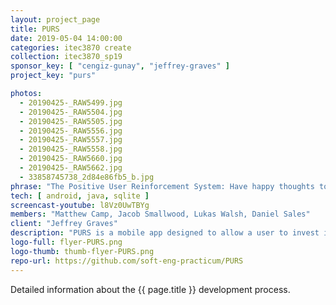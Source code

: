 ```yaml
---
layout: project_page
title: PURS
date: 2019-05-04 14:00:00
categories: itec3870 create
collection: itec3870_sp19
sponsor_key: [ "cengiz-gunay", "jeffrey-graves" ]
project_key: "purs"

photos:
  - 20190425-_RAW5499.jpg
  - 20190425-_RAW5504.jpg
  - 20190425-_RAW5505.jpg
  - 20190425-_RAW5556.jpg
  - 20190425-_RAW5557.jpg
  - 20190425-_RAW5558.jpg
  - 20190425-_RAW5660.jpg
  - 20190425-_RAW5662.jpg
  - 33858745738_2d84e86fb5_b.jpg
phrase: "The Positive User Reinforcement System: Have happy thoughts today!"
tech: [ android, java, sqlite ]
screencast-youtube: l8Vz0UwTBYg
members: "Matthew Camp, Jacob Smallwood, Lukas Walsh, Daniel Sales"
client: "Jeffrey Graves"
description: "PURS is a mobile app designed to allow a user to invest in their future self by creating “vibes” that will be sent to themselves via text message or notification. Each vibe contains a name, quote, an image, and a time to be sent to the user. Each vibe will be sent up to once a day to the user. The app was designed to minimize navigation between screen while maintaining functionality."
logo-full: flyer-PURS.png
logo-thumb: thumb-flyer-PURS.png
repo-url: https://github.com/soft-eng-practicum/PURS
---
```


Detailed information about the {{ page.title }} development process.

<!-- lightgallery -->
<script src="https://code.jquery.com/jquery-2.2.4.min.js"></script>
<script src="https://cdn.jsdelivr.net/lightgallery/1.3.7/js/lightgallery.min.js">
</script>
<script src="https://cdn.jsdelivr.net/g/lg-zoom"></script>

<script type="text/javascript">

    $(document).ready(function() {

        $("body").lightGallery({

            zoom: true,
            selector: 'a#lightgallery',
            selectWithin: 'body'

        });

    });

</script>

[ggc]: http://www.ggc.edu
[gunay-ggc]: http://www.ggc.edu/about-ggc/directory/cengiz-gunay
[doloc-ggc]: http://www.ggc.edu/about-ggc/directory/anca-doloc-mihu
